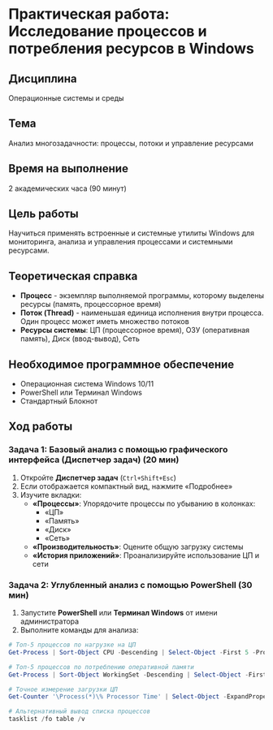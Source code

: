 # Практическая работа: Исследование процессов и потребления ресурсов в Windows

## Дисциплина
Операционные системы и среды

## Тема
Анализ многозадачности: процессы, потоки и управление ресурсами

## Время на выполнение
2 академических часа (90 минут)

## Цель работы
Научиться применять встроенные и системные утилиты Windows для мониторинга, анализа и управления процессами и системными ресурсами.

## Теоретическая справка

- **Процесс** - экземпляр выполняемой программы, которому выделены ресурсы (память, процессорное время)
- **Поток (Thread)** - наименьшая единица исполнения внутри процесса. Один процесс может иметь множество потоков
- **Ресурсы системы**: ЦП (процессорное время), ОЗУ (оперативная память), Диск (ввод-вывод), Сеть

## Необходимое программное обеспечение
- Операционная система Windows 10/11
- PowerShell или Терминал Windows
- Стандартный Блокнот

## Ход работы

### Задача 1: Базовый анализ с помощью графического интерфейса (Диспетчер задач) (20 мин)

1. Откройте **Диспетчер задач** (`Ctrl+Shift+Esc`)
2. Если отображается компактный вид, нажмите «Подробнее»
3. Изучите вкладки:
   - **«Процессы»**: Упорядочите процессы по убыванию в колонках:
     - «ЦП»
     - «Память»
     - «Диск»
     - «Сеть»
   - **«Производительность»**: Оцените общую загрузку системы
   - **«История приложений»**: Проанализируйте использование ЦП и сети

### Задача 2: Углубленный анализ с помощью PowerShell (30 мин)

1. Запустите **PowerShell** или **Терминал Windows** от имени администратора
2. Выполните команды для анализа:

```powershell
# Топ-5 процессов по нагрузке на ЦП
Get-Process | Sort-Object CPU -Descending | Select-Object -First 5 -Property Name, CPU, Id, WorkingSet

# Топ-5 процессов по потреблению оперативной памяти
Get-Process | Sort-Object WorkingSet -Descending | Select-Object -First 5 -Property Name, CPU, Id, WorkingSet

# Точное измерение загрузки ЦП
Get-Counter '\Process(*)\% Processor Time' | Select-Object -ExpandProperty CounterSamples | Sort-Object CookedValue -Descending | Select-Object -First 5 InstanceName, CookedValue

# Альтернативный вывод списка процессов
tasklist /fo table /v